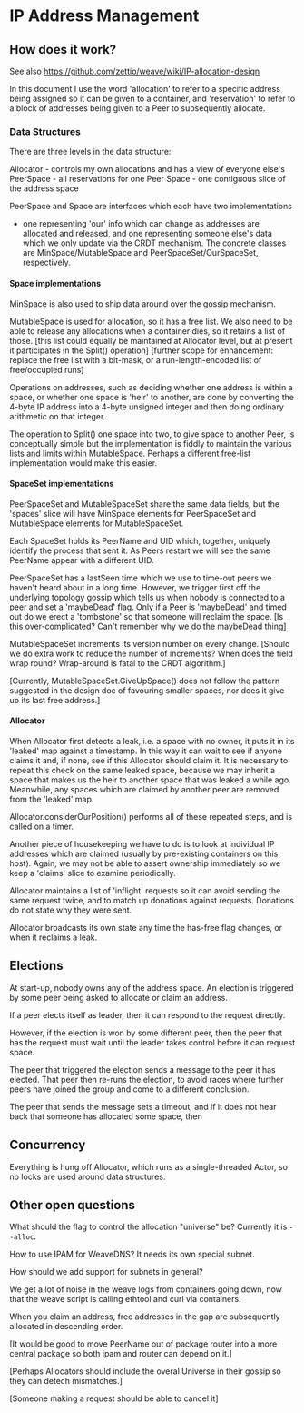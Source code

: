 # IP Address Management

## How does it work?

See also https://github.com/zettio/weave/wiki/IP-allocation-design

In this document I use the word 'allocation' to refer to a specific
address being assigned so it can be given to a container, and
'reservation' to refer to a block of addresses being given to a Peer
to subsequently allocate.

### Data Structures

There are three levels in the data structure:

Allocator - controls my own allocations and has a view of everyone else's
PeerSpace - all reservations for one Peer
Space     - one contiguous slice of the address space

PeerSpace and Space are interfaces which each have two implementations
- one representing 'our' info which can change as addresses are
allocated and released, and one representing someone else's data which
we only update via the CRDT mechanism.  The concrete classes are
MinSpace/MutableSpace and PeerSpaceSet/OurSpaceSet, respectively.

#### Space implementations

MinSpace is also used to ship data around over the gossip mechanism.

MutableSpace is used for allocation, so it has a free list.  We also
need to be able to release any allocations when a container dies, so
it retains a list of those. [this list could equally be maintained at
Allocator level, but at present it participates in the Split()
operation] 
[further scope for enhancement: replace the free list with a bit-mask,
or a run-length-encoded list of free/occupied runs]

Operations on addresses, such as deciding whether one address is
within a space, or whether one space is 'heir' to another, are done by
converting the 4-byte IP address into a 4-byte unsigned integer and
then doing ordinary arithmetic on that integer.

The operation to Split() one space into two, to give space to another
Peer, is conceptually simple but the implementation is fiddly to
maintain the various lists and limits within MutableSpace. Perhaps a
different free-list implementation would make this easier.

#### SpaceSet implementations

PeerSpaceSet and MutableSpaceSet share the same data fields, but the
'spaces' slice will have MinSpace elements for PeerSpaceSet and
MutableSpace elements for MutableSpaceSet.

Each SpaceSet holds its PeerName and UID which, together, uniquely
identify the process that sent it.  As Peers restart we will see the
same PeerName appear with a different UID.

PeerSpaceSet has a lastSeen time which we use to time-out peers we
haven't heard about in a long time. However, we trigger first off the
underlying topology gossip which tells us when nobody is connected to
a peer and set a 'maybeDead' flag.  Only if a Peer is 'maybeDead' and
timed out do we erect a 'tombstone' so that someone will reclaim the
space.
[Is this over-complicated?  Can't remember why we do the maybeDead thing]

MutableSpaceSet increments its version number on every change. [Should
we do extra work to reduce the number of increments?  When does the
field wrap round?  Wrap-around is fatal to the CRDT algorithm.]

[Currently, MutableSpaceSet.GiveUpSpace() does not follow the pattern
suggested in the design doc of favouring smaller spaces, nor does it
give up its last free address.]

#### Allocator

When Allocator first detects a leak, i.e. a space with no owner, it
puts it in its 'leaked' map against a timestamp.  In this way it can
wait to see if anyone claims it and, if none, see if this Allocator
should claim it.  It is necessary to repeat this check on the same
leaked space, because we may inherit a space that makes us the heir to
another space that was leaked a while ago.  Meanwhile, any spaces
which are claimed by another peer are removed from the 'leaked' map.

Allocator.considerOurPosition() performs all of these repeated steps,
and is called on a timer.

Another piece of housekeeping we have to do is to look at individual
IP addresses which are claimed (usually by pre-existing containers on
this host). Again, we may not be able to assert ownership immediately
so we keep a 'claims' slice to examine periodically.

Allocator maintains a list of 'inflight' requests so it can avoid
sending the same request twice, and to match up donations against
requests. Donations do not state why they were sent.

Allocator broadcasts its own state any time the has-free flag changes,
or when it reclaims a leak.

## Elections

At start-up, nobody owns any of the address space.  An election is
triggered by some peer being asked to allocate or claim an address.

If a peer elects itself as leader, then it can respond to the request directly.

However, if the election is won by some different peer, then the peer
that has the request must wait until the leader takes control before
it can request space.

The peer that triggered the election sends a message to the peer it
has elected.  That peer then re-runs the election, to avoid races
where further peers have joined the group and come to a different conclusion.

The peer that sends the message sets a timeout, and if it does not
hear back that someone has allocated some space, then 

## Concurrency

Everything is hung off Allocator, which runs as a single-threaded
Actor, so no locks are used around data structures.

## Other open questions

What should the flag to control the allocation "universe" be?
Currently it is `--alloc`.

How to use IPAM for WeaveDNS?  It needs its own special subnet.

How should we add support for subnets in general?

We get a lot of noise in the weave logs from containers going down,
now that the weave script is calling ethtool and curl via containers.

When you claim an address, free addresses in the gap are subsequently
allocated in descending order.

[It would be good to move PeerName out of package router into a more
central package so both ipam and router can depend on it.]

[Perhaps Allocators should include the overal Universe in their gossip
so they can detech mismatches.]

[Someone making a request should be able to cancel it]
